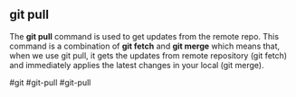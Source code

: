 ## git pull

The **git pull** command is used to get updates from the remote repo. This command is a combination of **git fetch** and **git merge** which means that, when we use git pull, it gets the updates from remote repository (git fetch) and immediately applies the latest changes in your local (git merge).

#git #git-pull #git-pull 